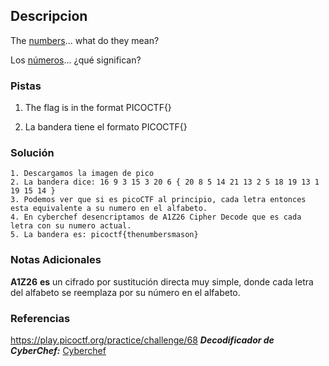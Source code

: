 ## Descripcion
The [numbers](https://jupiter.challenges.picoctf.org/static/f209a32253affb6f547a585649ba4fda/the_numbers.png)... what do they mean?

Los [números](https://jupiter.challenges.picoctf.org/static/f209a32253affb6f547a585649ba4fda/the_numbers.png)... ¿qué significan?
### Pistas
1. The flag is in the format PICOCTF{}

1. La bandera tiene el formato PICOCTF{}
### Solución
```
1. Descargamos la imagen de pico
2. La bandera dice: 16 9 3 15 3 20 6 { 20 8 5 14 21 13 2 5 18 19 13 1 19 15 14 }
3. Podemos ver que si es picoCTF al principio, cada letra entonces esta equivalente a su numero en el alfabeto.
4. En cyberchef desencriptamos de A1Z26 Cipher Decode que es cada letra con su numero actual.
5. La bandera es: picoctf{thenumbersmason}
```
### Notas Adicionales
**A1Z26** **es** un cifrado por sustitución directa muy simple, donde cada letra del alfabeto se reemplaza por su número en el alfabeto.
### Referencias
https://play.picoctf.org/practice/challenge/68
***Decodificador de CyberChef:*** [Cyberchef](https://gchq.github.io/CyberChef/)